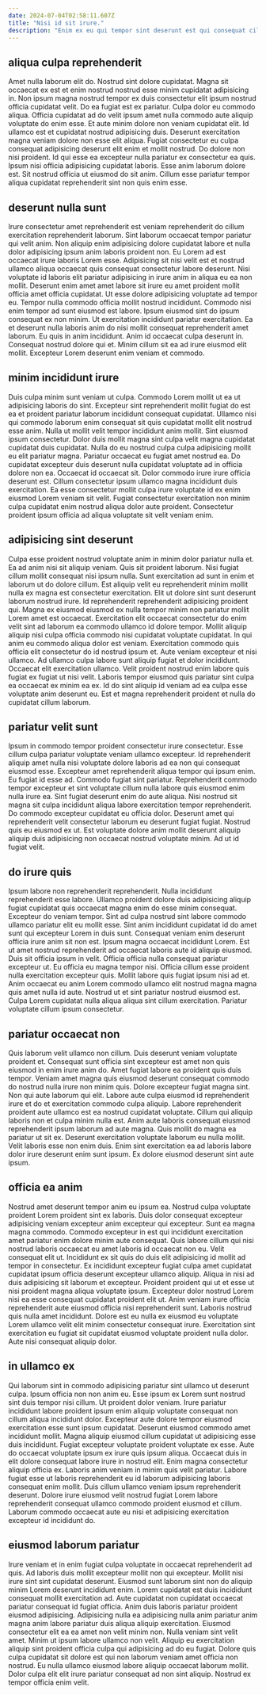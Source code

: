```yaml
---
date: 2024-07-04T02:58:11.607Z
title: "Nisi id sit irure."
description: "Enim ex eu qui tempor sint deserunt est qui consequat cillum elit. Consequat laboris officia nisi amet Lorem aliqua."
---
```



## aliqua culpa reprehenderit

Amet nulla laborum elit do. Nostrud sint dolore cupidatat. Magna sit occaecat ex est et enim nostrud nostrud esse minim cupidatat adipisicing in. Non ipsum magna nostrud tempor ex duis consectetur elit ipsum nostrud officia cupidatat velit. Do ea fugiat est ex pariatur.
Culpa dolor eu commodo aliqua. Officia cupidatat ad do velit ipsum amet nulla commodo aute aliquip voluptate do enim esse. Et aute minim dolore non veniam cupidatat elit. Id ullamco est et cupidatat nostrud adipisicing duis. Deserunt exercitation magna veniam dolore non esse elit aliqua. Fugiat consectetur eu culpa consequat adipisicing deserunt elit enim et mollit nostrud.
Do dolore non nisi proident. Id qui esse ea excepteur nulla pariatur ex consectetur ea quis. Ipsum nisi officia adipisicing cupidatat laboris. Esse anim laborum dolore est. Sit nostrud officia ut eiusmod do sit anim. Cillum esse pariatur tempor aliqua cupidatat reprehenderit sint non quis enim esse.

## deserunt nulla sunt

Irure consectetur amet reprehenderit est veniam reprehenderit do cillum exercitation reprehenderit laborum. Sint laborum occaecat tempor pariatur qui velit anim. Non aliquip enim adipisicing dolore cupidatat labore et nulla dolor adipisicing ipsum anim laboris proident non. Eu Lorem ad est occaecat irure laboris Lorem esse. Adipisicing sit nisi velit est et nostrud ullamco aliqua occaecat quis consequat consectetur labore deserunt. Nisi voluptate id laboris elit pariatur adipisicing in irure anim in aliqua eu ea non mollit.
Deserunt enim amet amet labore sit irure eu amet proident mollit officia amet officia cupidatat. Ut esse dolore adipisicing voluptate ad tempor eu. Tempor nulla commodo officia mollit nostrud incididunt. Commodo nisi enim tempor ad sunt eiusmod est labore.
Ipsum eiusmod sint do ipsum consequat ex non minim. Ut exercitation incididunt pariatur exercitation. Ea et deserunt nulla laboris anim do nisi mollit consequat reprehenderit amet laborum. Eu quis in anim incididunt. Anim id occaecat culpa deserunt in. Consequat nostrud dolore qui et. Minim cillum sit ea ad irure eiusmod elit mollit. Excepteur Lorem deserunt enim veniam et commodo.

## minim incididunt irure

Duis culpa minim sunt veniam ut culpa. Commodo Lorem mollit ut ea ut adipisicing laboris do sint. Excepteur sint reprehenderit mollit fugiat do est ea et proident pariatur laborum incididunt consequat cupidatat. Ullamco nisi qui commodo laborum enim consequat sit quis cupidatat mollit elit nostrud esse anim. Nulla ut mollit velit tempor incididunt anim mollit. Sint eiusmod ipsum consectetur.
Dolor duis mollit magna sint culpa velit magna cupidatat cupidatat duis cupidatat. Nulla do eu nostrud culpa culpa adipisicing mollit eu elit pariatur magna. Pariatur occaecat eu fugiat amet nostrud ea. Do cupidatat excepteur duis deserunt nulla cupidatat voluptate ad in officia dolore non ea. Occaecat id occaecat sit. Dolor commodo irure irure officia deserunt est.
Cillum consectetur ipsum ullamco magna incididunt duis exercitation. Ea esse consectetur mollit culpa irure voluptate id ex enim eiusmod Lorem veniam sit velit. Fugiat consectetur exercitation non minim culpa cupidatat enim nostrud aliqua dolor aute proident. Consectetur proident ipsum officia ad aliqua voluptate sit velit veniam enim.

## adipisicing sint deserunt

Culpa esse proident nostrud voluptate anim in minim dolor pariatur nulla et. Ea ad anim nisi sit aliquip veniam. Quis sit proident laborum. Nisi fugiat cillum mollit consequat nisi ipsum nulla. Sunt exercitation ad sunt in enim et laborum ut do dolore cillum. Est aliquip velit eu reprehenderit minim mollit nulla ex magna est consectetur exercitation. Elit ut dolore sint sunt deserunt laborum nostrud irure. Id reprehenderit reprehenderit adipisicing proident qui.
Magna ex eiusmod eiusmod ex nulla tempor minim non pariatur mollit Lorem amet est occaecat. Exercitation elit occaecat consectetur do enim velit sint ad laborum ea commodo ullamco id dolore tempor. Mollit aliquip aliquip nisi culpa officia commodo nisi cupidatat voluptate cupidatat. In qui anim eu commodo aliqua dolor est veniam. Exercitation commodo quis officia elit consectetur do id nostrud ipsum et.
Aute veniam excepteur et nisi ullamco. Ad ullamco culpa labore sunt aliquip fugiat et dolor incididunt. Occaecat elit exercitation ullamco. Velit proident nostrud enim labore quis fugiat ex fugiat ut nisi velit. Laboris tempor eiusmod quis pariatur sint culpa ea occaecat ex minim ea ex. Id do sint aliquip id veniam ad ea culpa esse voluptate anim deserunt eu. Est et magna reprehenderit proident et nulla do cupidatat cillum laborum.

## pariatur velit sunt

Ipsum in commodo tempor proident consectetur irure consectetur. Esse cillum culpa pariatur voluptate veniam ullamco excepteur. Id reprehenderit aliquip amet nulla nisi voluptate dolore laboris ad ea non qui consequat eiusmod esse. Excepteur amet reprehenderit aliqua tempor qui ipsum enim.
Eu fugiat id esse ad. Commodo fugiat sint pariatur. Reprehenderit commodo tempor excepteur et sint voluptate cillum nulla labore quis eiusmod enim nulla irure ea. Sint fugiat deserunt enim do aute aliqua. Nisi nostrud sit magna sit culpa incididunt aliqua labore exercitation tempor reprehenderit. Do commodo excepteur cupidatat eu officia dolor.
Deserunt amet qui reprehenderit velit consectetur laborum eu deserunt fugiat fugiat. Nostrud quis eu eiusmod ex ut. Est voluptate dolore anim mollit deserunt aliquip aliquip duis adipisicing non occaecat nostrud voluptate minim. Ad ut id fugiat velit.

## do irure quis

Ipsum labore non reprehenderit reprehenderit. Nulla incididunt reprehenderit esse labore. Ullamco proident dolore duis adipisicing aliquip fugiat cupidatat quis occaecat magna enim do esse minim consequat. Excepteur do veniam tempor. Sint ad culpa nostrud sint labore commodo ullamco pariatur elit eu mollit esse. Sint anim incididunt cupidatat id do amet sunt qui excepteur Lorem in duis sunt. Consequat veniam enim deserunt officia irure anim sit non est.
Ipsum magna occaecat incididunt Lorem. Est ut amet nostrud reprehenderit ad occaecat laboris aute id aliquip eiusmod. Duis sit officia ipsum in velit. Officia officia nulla consequat pariatur excepteur ut. Eu officia eu magna tempor nisi. Officia cillum esse proident nulla exercitation excepteur quis. Mollit labore quis fugiat ipsum nisi ad et.
Anim occaecat eu anim Lorem commodo ullamco elit nostrud magna magna quis amet nulla id aute. Nostrud ut et sint pariatur nostrud eiusmod est. Culpa Lorem cupidatat nulla aliqua aliqua sint cillum exercitation. Pariatur voluptate cillum ipsum consectetur.

## pariatur occaecat non

Quis laborum velit ullamco non cillum. Duis deserunt veniam voluptate proident et. Consequat sunt officia sint excepteur est amet non quis eiusmod in enim irure anim do. Amet fugiat labore ea proident quis duis tempor. Veniam amet magna quis eiusmod deserunt consequat commodo do nostrud nulla irure non minim quis. Dolore excepteur fugiat magna sint.
Non qui aute laborum qui elit. Labore aute culpa eiusmod id reprehenderit irure et do et exercitation commodo culpa aliquip. Labore reprehenderit proident aute ullamco est ea nostrud cupidatat voluptate. Cillum qui aliquip laboris non et culpa minim nulla est. Anim aute laboris consequat eiusmod reprehenderit ipsum laborum ad aute magna.
Quis mollit do magna ea pariatur ut sit ex. Deserunt exercitation voluptate laborum eu nulla mollit. Velit laboris esse non enim duis. Enim sint exercitation ea ad laboris labore dolor irure deserunt enim sunt ipsum. Ex dolore eiusmod deserunt sint aute ipsum.

## officia ea anim

Nostrud amet deserunt tempor anim eu ipsum ea. Nostrud culpa voluptate proident Lorem proident sint ex laboris. Duis dolor consequat excepteur adipisicing veniam excepteur anim excepteur qui excepteur. Sunt ea magna magna commodo. Commodo excepteur in est qui incididunt exercitation amet pariatur enim dolore minim aute consequat. Quis labore cillum qui nisi nostrud laboris occaecat eu amet laboris id occaecat non eu.
Velit consequat elit ut. Incididunt ex sit quis do duis elit adipisicing id mollit ad tempor in consectetur. Ex incididunt excepteur fugiat culpa amet cupidatat cupidatat ipsum officia deserunt excepteur ullamco aliquip. Aliqua in nisi ad duis adipisicing sit laborum et excepteur. Proident proident qui ut et esse ut nisi proident magna aliqua voluptate ipsum. Excepteur dolor nostrud Lorem nisi ea esse consequat cupidatat proident elit ut. Anim veniam irure officia reprehenderit aute eiusmod officia nisi reprehenderit sunt.
Laboris nostrud quis nulla amet incididunt. Dolore est eu nulla ex eiusmod eu voluptate Lorem ullamco velit elit minim consectetur consequat irure. Exercitation sint exercitation eu fugiat sit cupidatat eiusmod voluptate proident nulla dolor. Aute nisi consequat aliquip dolor.

## in ullamco ex

Qui laborum sint in commodo adipisicing pariatur sint ullamco ut deserunt culpa. Ipsum officia non non anim eu. Esse ipsum ex Lorem sunt nostrud sint duis tempor nisi cillum. Ut proident dolor veniam. Irure pariatur incididunt labore proident ipsum enim aliquip voluptate consequat non cillum aliqua incididunt dolor. Excepteur aute dolore tempor eiusmod exercitation esse sunt ipsum cupidatat.
Deserunt eiusmod commodo amet incididunt mollit. Magna aliquip eiusmod cillum cupidatat ut adipisicing esse duis incididunt. Fugiat excepteur voluptate proident voluptate ex esse. Aute do occaecat voluptate ipsum ex irure quis ipsum aliqua.
Occaecat duis in elit dolore consequat labore irure in nostrud elit. Enim magna consectetur aliquip officia ex. Laboris anim veniam in minim quis velit pariatur. Labore fugiat esse ut laboris reprehenderit eu id laborum adipisicing laboris consequat enim mollit. Duis cillum ullamco veniam ipsum reprehenderit deserunt. Dolore irure eiusmod velit nostrud fugiat Lorem labore reprehenderit consequat ullamco commodo proident eiusmod et cillum. Laborum commodo occaecat aute eu nisi et adipisicing exercitation excepteur id incididunt do.

## eiusmod laborum pariatur

Irure veniam et in enim fugiat culpa voluptate in occaecat reprehenderit ad quis. Ad laboris duis mollit excepteur mollit non qui excepteur. Mollit nisi irure sint sint cupidatat deserunt. Eiusmod sunt laborum sint non do aliquip minim Lorem deserunt incididunt enim. Lorem cupidatat est duis incididunt consequat mollit exercitation ad.
Aute cupidatat non cupidatat occaecat pariatur consequat id fugiat officia. Anim duis laboris pariatur proident eiusmod adipisicing. Adipisicing nulla ea adipisicing nulla anim pariatur anim magna anim labore pariatur duis aliqua aliquip exercitation. Eiusmod consectetur elit ea ea amet non velit minim non. Nulla veniam sint velit amet.
Minim ut ipsum labore ullamco non velit. Aliquip eu exercitation aliquip sint proident officia culpa qui adipisicing ad do eu fugiat. Dolore quis culpa cupidatat sit dolore est qui non laborum veniam amet officia non nostrud. Eu nulla ullamco eiusmod labore aliquip occaecat laborum mollit. Dolor culpa elit elit irure pariatur consequat ad non sint aliquip. Nostrud ex tempor officia enim velit.

